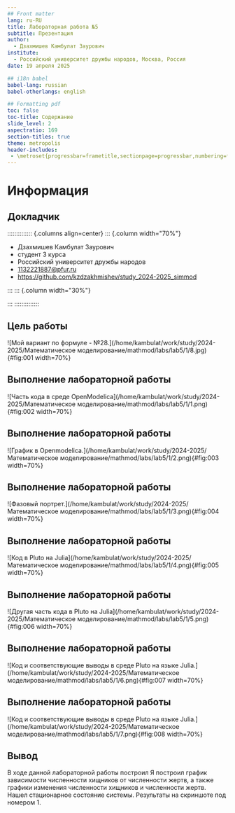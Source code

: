 ```yaml
---
## Front matter
lang: ru-RU
title: Лабораторная работа №5
subtitle: Презентация
author:
  - Дзахмишев Камбулат Заурович
institute:
  - Российский университет дружбы народов, Москва, Россия
date: 19 апреля 2025

## i18n babel
babel-lang: russian
babel-otherlangs: english

## Formatting pdf
toc: false
toc-title: Содержание
slide_level: 2
aspectratio: 169
section-titles: true
theme: metropolis
header-includes:
 - \metroset{progressbar=frametitle,sectionpage=progressbar,numbering=fraction}
---
```


# Информация

## Докладчик

:::::::::::::: {.columns align=center}
::: {.column width="70%"}

  *  Дзахмишев Камбулат Заурович
  * студент 3 курса
  * Российский университет дружбы народов
  * [1132221887@pfur.ru](mailto:1132221887@pfur.ru)
  * <https://github.com/kzdzakhmishev/study_2024-2025_simmod>

:::
::: {.column width="30%"}


:::
::::::::::::::

## Цель работы


![Мой вариант по формуле - №28.](/home/kambulat/work/study/2024-2025/Математическое моделирование/mathmod/labs/lab5/1/8.jpg){#fig:001 width=70%}

## Выполнение лабораторной работы

![Часть кода в среде OpenModelica](/home/kambulat/work/study/2024-2025/Математическое моделирование/mathmod/labs/lab5/1/1.png){#fig:002 width=70%}

## Выполнение лабораторной работы

![График в Openmodelica.](/home/kambulat/work/study/2024-2025/Математическое моделирование/mathmod/labs/lab5/1/2.png){#fig:003 width=70%}

## Выполнение лабораторной работы

![Фазовый портрет.](/home/kambulat/work/study/2024-2025/Математическое моделирование/mathmod/labs/lab5/1/3.png){#fig:004 width=70%}

## Выполнение лабораторной работы

![Код в Pluto на Julia](/home/kambulat/work/study/2024-2025/Математическое моделирование/mathmod/labs/lab5/1/4.png){#fig:005 width=70%}

## Выполнение лабораторной работы

![Другая часть кода в Pluto на Julia](/home/kambulat/work/study/2024-2025/Математическое моделирование/mathmod/labs/lab5/1/5.png){#fig:006 width=70%}

## Выполнение лабораторной работы

![Код и соответствующие выводы в среде Pluto на языке Julia.](/home/kambulat/work/study/2024-2025/Математическое моделирование/mathmod/labs/lab5/1/6.png){#fig:007 width=70%}

## Выполнение лабораторной работы

![Код и соответствующие выводы в среде Pluto на языке Julia.](/home/kambulat/work/study/2024-2025/Математическое моделирование/mathmod/labs/lab5/1/7.png){#fig:008 width=70%}

## Вывод

В ходе данной лабораторной работы построил Я построил график зависимости численности хищников от численности жертв,
а также графики изменения численности хищников и численности жертв. Нашел стационарное
состояние системы. Результаты на скриншоте под номером 1.
